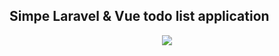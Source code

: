 ## Simpe Laravel & Vue todo list application

<p align="center"><img src="https://gyazo.com/956a477cf1c81ce61e95957a3ba5487e"></p>